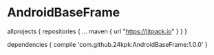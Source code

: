 # AndroidBaseFrame

allprojects {
		repositories {
			...
			maven { url "https://jitpack.io" }
		}
	}


dependencies {
	        compile 'com.github.24kpk:AndroidBaseFrame:1.0.0'
	}

